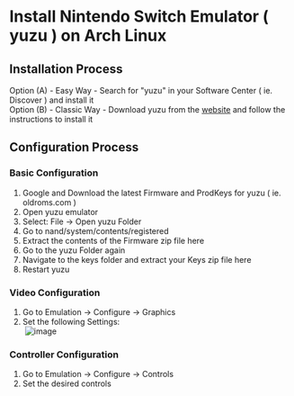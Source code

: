 # Install Nintendo Switch Emulator ( yuzu ) on Arch Linux

## Installation Process

Option (A) - Easy Way - Search for "yuzu" in your Software Center ( ie. Discover ) and install it  
Option (B) - Classic Way - Download yuzu from the [website](https://yuzu-emu.org/downloads/#linux) and follow the instructions to install it  

## Configuration Process

### Basic Configuration
1. Google and Download the latest Firmware and ProdKeys for yuzu ( ie. oldroms.com )
2. Open yuzu emulator
3. Select: File -> Open yuzu Folder
4. Go to nand/system/contents/registered
5. Extract the contents of the Firmware zip file here
6. Go to the yuzu Folder again
7. Navigate to the keys folder and extract your Keys zip file here
8. Restart yuzu

### Video Configuration
1. Go to Emulation -> Configure -> Graphics
2. Set the following Settings:  
   &nbsp;![image](https://github.com/sonus89/linux_scripts/assets/10185202/8d472786-a798-4f11-a225-1f9b60b96cf2)


### Controller Configuration
1. Go to Emulation -> Configure -> Controls
2. Set the desired controls
